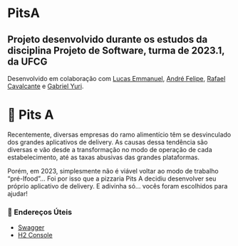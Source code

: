 # PitsA
## Projeto desenvolvido durante os estudos da disciplina Projeto de Software, turma de 2023.1, da UFCG
Desenvolvido em colaboração com [Lucas Emmanuel](https://github.com/lucasemmanuelsa), [André Felipe](https://github.com/AndreFelipeAlmeida), [Rafael Cavalcante](https://github.com/Rafael81716) e [Gabriel Yuri](https://github.com/GabrielYuriRF0).

# 🍕 Pits A

Recentemente, diversas empresas do ramo alimentício têm se desvinculado dos grandes aplicativos de delivery. As causas
dessa tendência são diversas e vão desde a transformação no modo de operação de cada estabelecimento, até as taxas
abusivas das grandes plataformas.

Porém, em 2023, simplesmente não é viável voltar ao modo de trabalho “pré-Ifood”... Foi por isso que a pizzaria Pits A
decidiu desenvolver seu próprio aplicativo de delivery. E adivinha só… vocês foram escolhidos para ajudar!

### 🔗 Endereços Úteis

- [Swagger](http://localhost:8080/swagger-ui/index.html)
- [H2 Console](http://localhost:8080/h2-console)
